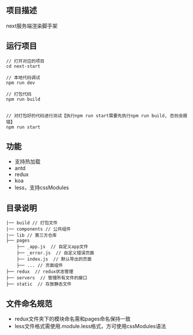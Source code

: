 ## 项目描述
next服务端渲染脚手架

## 运行项目
```
// 打开对应的项目
cd next-start

// 本地代码调试
npm run dev

// 打包代码
npm run build


// 对打包好的代码进行测试【执行npm run start需要先执行npm run build, 否则会报错】
npm run start
```
## 功能

- 支持热加载
- antd
- redux
- koa
- less，支持cssModules

## 目录说明
```
|── build // 打包文件
|── components // 公共组件
|── lib // 第三方仓库
├── pages
    ├── _app.js  // 自定义app文件
    ├── _error.js  // 自定义错误页面
    ├── index.js  // 默认导出的页面
    ├── ... // 页面组件
├── redux  // redux状态管理
├── servers  // 管理所有文件的接口
├── static  // 存放静态文件
```

## 文件命名规范
 - redux文件夹下的模块命名需和pages命名保持一致
 - less文件格式需使用.module.less格式，方可使用cssModules语法